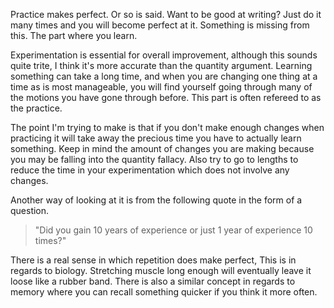 Practice makes perfect. Or so is said. Want to be good at writing? Just do it many times and you will become perfect at it. Something is missing from this. The part where you learn.

Experimentation is essential for overall improvement, although this sounds quite trite, I think it's more accurate than the quantity argument. Learning something can take a long time, and when you are changing one thing at a time as is most manageable, you will find yourself going through many of the motions you have gone through before. This part is often refereed to as the practice.

The point I'm trying to make is that if you don't make enough changes when practicing it will take away the precious time you have to actually learn something. Keep in mind the amount of changes you are making because you may be falling into the quantity fallacy. Also try to go to lengths to reduce the time in your experimentation which does not involve any changes.

Another way of looking at it is from the following quote in the form of a question.
<blockquote>"Did you gain 10 years of experience or just 1 year of experience 10 times?"</blockquote>
There is a real sense in which repetition does make perfect, This is in regards to biology. Stretching muscle long enough will eventually leave it loose like a rubber band. There is also a similar concept in regards to memory where you can recall something quicker if you think it more often.
